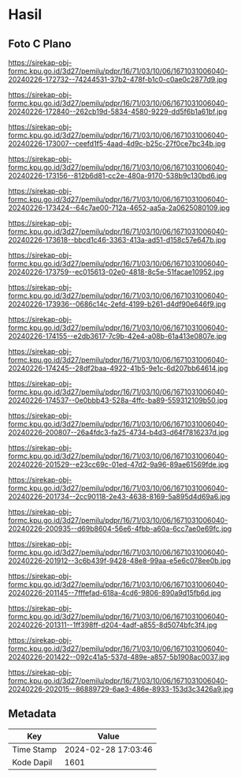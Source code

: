 # Hasil

## Foto C Plano

https://sirekap-obj-formc.kpu.go.id/3d27/pemilu/pdpr/16/71/03/10/06/1671031006040-20240226-172732--74244531-37b2-478f-b1c0-c0ae0c2877d9.jpg

https://sirekap-obj-formc.kpu.go.id/3d27/pemilu/pdpr/16/71/03/10/06/1671031006040-20240226-172840--262cb19d-5834-4580-9229-dd5f6b1a61bf.jpg

https://sirekap-obj-formc.kpu.go.id/3d27/pemilu/pdpr/16/71/03/10/06/1671031006040-20240226-173007--ceefd1f5-4aad-4d9c-b25c-27f0ce7bc34b.jpg

https://sirekap-obj-formc.kpu.go.id/3d27/pemilu/pdpr/16/71/03/10/06/1671031006040-20240226-173156--812b6d81-cc2e-480a-9170-538b9c130bd6.jpg

https://sirekap-obj-formc.kpu.go.id/3d27/pemilu/pdpr/16/71/03/10/06/1671031006040-20240226-173424--64c7ae00-712a-4652-aa5a-2a0625080109.jpg

https://sirekap-obj-formc.kpu.go.id/3d27/pemilu/pdpr/16/71/03/10/06/1671031006040-20240226-173618--bbcd1c46-3363-413a-ad51-d158c57e647b.jpg

https://sirekap-obj-formc.kpu.go.id/3d27/pemilu/pdpr/16/71/03/10/06/1671031006040-20240226-173759--ec015613-02e0-4818-8c5e-51facae10952.jpg

https://sirekap-obj-formc.kpu.go.id/3d27/pemilu/pdpr/16/71/03/10/06/1671031006040-20240226-173936--0686c14c-2efd-4199-b261-d4df90e646f9.jpg

https://sirekap-obj-formc.kpu.go.id/3d27/pemilu/pdpr/16/71/03/10/06/1671031006040-20240226-174155--e2db3617-7c9b-42e4-a08b-61a413e0807e.jpg

https://sirekap-obj-formc.kpu.go.id/3d27/pemilu/pdpr/16/71/03/10/06/1671031006040-20240226-174245--28df2baa-4922-41b5-9e1c-6d207bb64614.jpg

https://sirekap-obj-formc.kpu.go.id/3d27/pemilu/pdpr/16/71/03/10/06/1671031006040-20240226-174537--0e0bbb43-528a-4ffc-ba89-559312109b50.jpg

https://sirekap-obj-formc.kpu.go.id/3d27/pemilu/pdpr/16/71/03/10/06/1671031006040-20240226-200807--26a4fdc3-fa25-4734-b4d3-d64f7816237d.jpg

https://sirekap-obj-formc.kpu.go.id/3d27/pemilu/pdpr/16/71/03/10/06/1671031006040-20240226-201529--e23cc69c-01ed-47d2-9a96-89ae61569fde.jpg

https://sirekap-obj-formc.kpu.go.id/3d27/pemilu/pdpr/16/71/03/10/06/1671031006040-20240226-201734--2cc90118-2e43-4638-8169-5a895d4d69a6.jpg

https://sirekap-obj-formc.kpu.go.id/3d27/pemilu/pdpr/16/71/03/10/06/1671031006040-20240226-200935--d69b8604-56e6-4fbb-a60a-6cc7ae0e69fc.jpg

https://sirekap-obj-formc.kpu.go.id/3d27/pemilu/pdpr/16/71/03/10/06/1671031006040-20240226-201912--3c6b439f-9428-48e8-99aa-e5e6c078ee0b.jpg

https://sirekap-obj-formc.kpu.go.id/3d27/pemilu/pdpr/16/71/03/10/06/1671031006040-20240226-201145--7fffefad-618a-4cd6-9806-890a9d15fb6d.jpg

https://sirekap-obj-formc.kpu.go.id/3d27/pemilu/pdpr/16/71/03/10/06/1671031006040-20240226-201311--1ff398ff-d204-4adf-a855-8d5074bfc3f4.jpg

https://sirekap-obj-formc.kpu.go.id/3d27/pemilu/pdpr/16/71/03/10/06/1671031006040-20240226-201422--092c41a5-537d-489e-a857-5b1908ac0037.jpg

https://sirekap-obj-formc.kpu.go.id/3d27/pemilu/pdpr/16/71/03/10/06/1671031006040-20240226-202015--86889729-6ae3-486e-8933-153d3c3426a9.jpg


## Metadata

| Key        | Value               |
| ---------- | ------------------- |
| Time Stamp | 2024-02-28 17:03:46 |
| Kode Dapil | 1601                |



